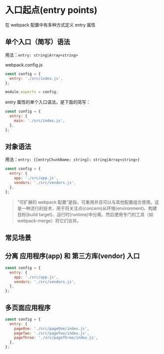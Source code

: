 # 入口起点(entry points)

在 webpack 配置中有多种方式定义 entry 属性

## 单个入口（简写）语法

用法：`entry: string|Array<string>`

webpack.config.js

```javascript
const config = {
  entry: './src/index.js',
};

module.exports = config;
```

entry 属性的单个入口语法，是下面的简写：

```javascript
const config = {
  entry: {
    main: './src/index.js',
  },
};
```

## 对象语法

用法：`entry: {[entryChunkName: string]: string|Array<string>}`

```javascript
const config = {
  entry: {
    app: './src/app.js',
    vendors: './src/vendors.js',
  },
};
```

> “可扩展的 webpack 配置”是指，可重用并且可以与其他配置组合使用。这是一种流行的技术，用于将关注点(concern)从环境(environment)、构建目标(build target)、运行时(runtime)中分离。然后使用专门的工具（如 webpack-merge）将它们合并。

## 常见场景

## 分离 应用程序(app) 和 第三方库(vendor) 入口

```javascript
const config = {
  entry: {
    app: './src/app.js',
    vendors: './src/vendors.js',
  },
};
```

## 多页面应用程序

```javascript
const config = {
  entry: {
    pageOne: './src/pageOne/index.js',
    pageTwo: './src/pageTwo/index.js',
    pageThree: './src/pageThree/index.js',
  },
};
```
